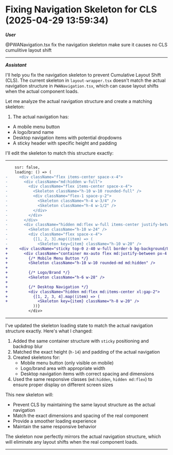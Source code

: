 <!-- Generated by SpecStory -->

# Fixing Navigation Skeleton for CLS (2025-04-29 13:59:34)

_**User**_

@PWANavigation.tsx  fix the navigation skeleton make sure it causes no CLS cumulitive layout shift 

---

_**Assistant**_

I'll help you fix the navigation skeleton to prevent Cumulative Layout Shift (CLS). The current skeleton in `layout-wrapper.tsx` doesn't match the actual navigation structure in `PWANavigation.tsx`, which can cause layout shifts when the actual component loads.

Let me analyze the actual navigation structure and create a matching skeleton:

1. The actual navigation has:
- A mobile menu button
- A logo/brand name
- Desktop navigation items with potential dropdowns
- A sticky header with specific height and padding

I'll edit the skeleton to match this structure exactly:



---

```diff
    ssr: false,
    loading: () => (
-     <div className="flex items-center space-x-4">
-       <div className="md:hidden w-full">
-         <div className="flex items-center space-x-4">
-           <Skeleton className="h-10 w-10 rounded-full" />
-           <div className="flex-1 space-y-2">
-             <Skeleton className="h-4 w-3/4" />
-             <Skeleton className="h-4 w-1/2" />
-           </div>
-         </div>
-       </div>
-       <div className="hidden md:flex w-full items-center justify-between">
-         <Skeleton className="h-10 w-24" />
-         <div className="flex space-x-4">
-           {[1, 2, 3].map((item) => (
-             <Skeleton key={item} className="h-10 w-20" />
+     <div className="sticky top-0 z-40 w-full border-b bg-background/80 backdrop-blur supports-[backdrop-filter]:bg-background/60">
+       <div className="container mx-auto flex md:justify-between px-4 h-14 items-center">
+         {/* Mobile Menu Button */}
+         <Skeleton className="h-10 w-10 rounded-md md:hidden" />
+         
+         {/* Logo/Brand */}
+         <Skeleton className="h-6 w-28" />
+         
+         {/* Desktop Navigation */}
+         <div className="hidden md:flex md:items-center xl:gap-2">
+           {[1, 2, 3, 4].map((item) => (
+             <Skeleton key={item} className="h-8 w-20" />
            ))}
          </div>
```

---

I've updated the skeleton loading state to match the actual navigation structure exactly. Here's what I changed:

1. Added the same container structure with `sticky` positioning and backdrop blur
2. Matched the exact height (`h-14`) and padding of the actual navigation
3. Created skeletons for:
   - Mobile menu button (only visible on mobile)
   - Logo/brand area with appropriate width
   - Desktop navigation items with correct spacing and dimensions
4. Used the same responsive classes (`md:hidden`, `hidden md:flex`) to ensure proper display on different screen sizes

This new skeleton will:
- Prevent CLS by maintaining the same layout structure as the actual navigation
- Match the exact dimensions and spacing of the real component
- Provide a smoother loading experience
- Maintain the same responsive behavior

The skeleton now perfectly mirrors the actual navigation structure, which will eliminate any layout shifts when the real component loads.

---

